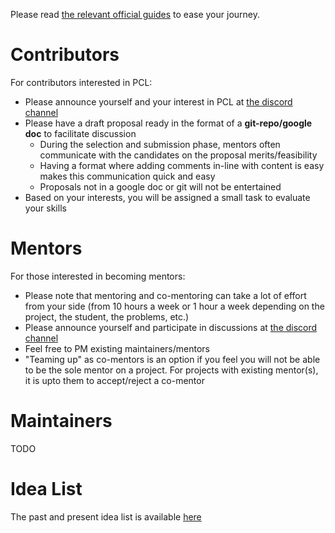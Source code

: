 Please read [the relevant official guides](https://developers.google.com/open-source/gsoc/resources/guide) to ease your journey.

# Contributors

For contributors interested in PCL:

* Please announce yourself and your interest in PCL at [the discord channel](https://discord.gg/JFFMAXS)
* Please have a draft proposal ready in the format of a **git-repo/google doc** to facilitate discussion
    * During the selection and submission phase, mentors often communicate with the candidates on the proposal merits/feasibility
    * Having a format where adding comments in-line with content is easy makes this communication quick and easy
    * Proposals not in a google doc or git will not be entertained
* Based on your interests, you will be assigned a small task to evaluate your skills

# Mentors

For those interested in becoming mentors:

* Please note that mentoring and co-mentoring can take a lot of effort from your side (from 10 hours a week or 1 hour a week depending on the project, the student, the problems, etc.)
* Please announce yourself and participate in discussions at [the discord channel](https://discord.gg/JFFMAXS)
* Feel free to PM existing maintainers/mentors
* "Teaming up" as co-mentors is an option if you feel you will not be able to be the sole mentor on a project. For projects with existing mentor(s), it is upto them to accept/reject a co-mentor

# Maintainers

TODO

# Idea List

The past and present idea list is available [here](https://github.com/PointCloudLibrary/pcl/wiki/PCL-GSoc-Ideas)